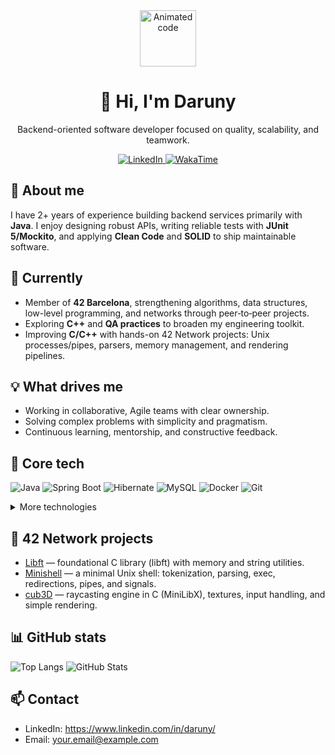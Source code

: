 <div id="header" align="center">
  <img src="https://media.giphy.com/media/v1.Y2lkPTc5MGI3NjExaXdqaDA2cm0ybXB1NDVka2EzOXdzZjl5MDRsazByaXVyYmtxbDhqdCZlcD12MV9pbnRlcm5hbF9naWZfYnlfaWQmY3Q9cw/WIQ0N0OUvei1OW1h9Z/giphy.gif" width="90" alt="Animated code" />
  <br>
  <h1>👋 Hi, I'm Daruny</h1>
  <p>Backend-oriented software developer focused on quality, scalability, and teamwork.</p>
</div>

<div id="badges" align="center">
  <a href="https://www.linkedin.com/in/daruny/">
    <img src="https://img.shields.io/badge/LinkedIn-0A66C2?style=for-the-badge&logo=linkedin&logoColor=white" alt="LinkedIn"/>
  </a>
  <a href="https://wakatime.com/@018d7050-d792-45fd-b560-fc782c888720">
    <img src="https://wakatime.com/badge/user/018d7050-d792-45fd-b560-fc782c888720.svg" alt="WakaTime"/>
  </a>
</div>

## 🚀 About me

I have 2+ years of experience building backend services primarily with **Java**. I enjoy designing robust APIs, writing reliable tests with **JUnit 5/Mockito**, and applying **Clean Code** and **SOLID** to ship maintainable software.

## 🔭 Currently

- Member of **42 Barcelona**, strengthening algorithms, data structures, low-level programming, and networks through peer‑to‑peer projects.
- Exploring **C++** and **QA practices** to broaden my engineering toolkit.
 - Improving **C/C++** with hands-on 42 Network projects: Unix processes/pipes, parsers, memory management, and rendering pipelines.

## 💡 What drives me

- Working in collaborative, Agile teams with clear ownership.
- Solving complex problems with simplicity and pragmatism.
- Continuous learning, mentorship, and constructive feedback.

## 🧰 Core tech

![Java](https://img.shields.io/badge/Java-ED8B00?style=for-the-badge&logo=openjdk&logoColor=white)
![Spring Boot](https://img.shields.io/badge/Spring%20Boot-6DB33F?style=for-the-badge&logo=spring&logoColor=white)
![Hibernate](https://img.shields.io/badge/Hibernate-59666C?style=for-the-badge&logo=hibernate&logoColor=white)
![MySQL](https://img.shields.io/badge/MySQL-0F5298?style=for-the-badge&logo=mysql&logoColor=white)
![Docker](https://img.shields.io/badge/Docker-2496ED?style=for-the-badge&logo=docker&logoColor=white)
![Git](https://img.shields.io/badge/Git-F05032?style=for-the-badge&logo=git&logoColor=white)

<details>
  <summary>More technologies</summary>

#### Languages
![C](https://img.shields.io/badge/C-00599C?style=for-the-badge&logo=c&logoColor=white)
![C++](https://img.shields.io/badge/C++-00599C?style=for-the-badge&logo=c%2B%2B&logoColor=white)

#### Backend
![Node.js](https://img.shields.io/badge/Node.js-43853D?style=for-the-badge&logo=node.js&logoColor=white)
![Express.js](https://img.shields.io/badge/Express.js-404D59?style=for-the-badge)

#### Testing, Debugging & Build
![JUnit 5](https://img.shields.io/badge/JUnit%205-25A162?style=for-the-badge&logo=junit5&logoColor=white)
![GDB](https://img.shields.io/badge/GDB-000000?style=for-the-badge&logo=gnu&logoColor=white)
![Valgrind](https://img.shields.io/badge/Valgrind-1F9E2C?style=for-the-badge&logo=valgrind&logoColor=white)
![CMake](https://img.shields.io/badge/CMake-064F8C?style=for-the-badge&logo=cmake&logoColor=white)

#### Databases
![Oracle](https://img.shields.io/badge/Oracle-F80000?style=for-the-badge&logo=oracle&logoColor=white)
![MongoDB](https://img.shields.io/badge/MongoDB-4EA94B?style=for-the-badge&logo=mongodb&logoColor=white)
![SQLite](https://img.shields.io/badge/SQLite-07405E?style=for-the-badge&logo=sqlite&logoColor=white)

#### IDEs / Editors
![IntelliJ IDEA](https://img.shields.io/badge/IntelliJ%20IDEA-000000?style=for-the-badge&logo=intellij-idea&logoColor=white)
![VS Code](https://img.shields.io/badge/VS%20Code-007ACC?style=for-the-badge&logo=visual-studio-code&logoColor=white)
![Eclipse](https://img.shields.io/badge/Eclipse-2C2255?style=for-the-badge&logo=eclipse&logoColor=white)
![CLion](https://img.shields.io/badge/CLion-000000?style=for-the-badge&logo=clion&logoColor=white)
![Vim](https://img.shields.io/badge/Vim-019733?style=for-the-badge&logo=vim&logoColor=white)

#### Frontend
![HTML5](https://img.shields.io/badge/HTML5-E34F26?style=for-the-badge&logo=html5&logoColor=white)
![CSS3](https://img.shields.io/badge/CSS3-1572B6?style=for-the-badge&logo=css3&logoColor=white)
![JavaScript](https://img.shields.io/badge/JavaScript-F7DF1E?style=for-the-badge&logo=javascript&logoColor=black)

#### Development Tools
![Bash](https://img.shields.io/badge/Bash-4EAA25?style=for-the-badge&logo=gnubash&logoColor=white)

#### Cloud
![AWS](https://img.shields.io/badge/AWS-FF9900?style=for-the-badge&logo=amazon-aws&logoColor=white)

#### Operating Systems & Virtualization
![Linux](https://img.shields.io/badge/Linux-FCC624?style=for-the-badge&logo=linux&logoColor=black)
![Windows](https://img.shields.io/badge/Windows-0078D6?style=for-the-badge&logo=windows&logoColor=white)
![macOS](https://img.shields.io/badge/macOS-000000?style=for-the-badge&logo=apple&logoColor=white)
![Android](https://img.shields.io/badge/Android-3DDC84?style=for-the-badge&logo=android&logoColor=white)
![Pop!_OS](https://img.shields.io/badge/Pop!_OS-48B9C7?style=for-the-badge&logo=Pop!_OS&logoColor=white)
![Debian](https://img.shields.io/badge/Debian-A81D33?style=for-the-badge&logo=debian&logoColor=white)
![VirtualBox](https://img.shields.io/badge/VirtualBox-183A61?style=for-the-badge&logo=virtualbox&logoColor=white)
![KVM](https://img.shields.io/badge/KVM-FF6600?style=for-the-badge&logo=kvm&logoColor=white)

</details>

## 🧭 42 Network projects

- [Libft](https://github.com/Daruuu/Libft_project) — foundational C library (libft) with memory and string utilities.
- [Minishell](https://github.com/Daruuu/minishell) — a minimal Unix shell: tokenization, parsing, exec, redirections, pipes, and signals.
- [cub3D](https://github.com/Daruuu/cub3D) — raycasting engine in C (MiniLibX), textures, input handling, and simple rendering.

[//]: # (## 📌 Featured projects)

[//]: # ([![Readme Card]&#40;https://github-readme-stats.vercel.app/api/pin/?username=Daruuu&repo=Libft_project&theme=transparent&hide_border=true&#41;]&#40;https://github.com/Daruuu/Libft_project&#41;)
[//]: # ([![Readme Card]&#40;https://github-readme-stats.vercel.app/api/pin/?username=Daruuu&repo=ProjectFullstack&theme=transparent&hide_border=true&#41;]&#40;https://github.com/Daruuu/ProjectFullstack&#41;)

## 📊 GitHub stats

![Top Langs](https://github-readme-stats.vercel.app/api/top-langs/?username=Daruuu&layout=compact&langs_count=6&hide=css&theme=transparent&hide_border=true)
![GitHub Stats](https://github-readme-stats.vercel.app/api?username=Daruuu&show_icons=true&theme=transparent&hide_border=true&hide=contribs,stars)

## 📫 Contact

- LinkedIn: https://www.linkedin.com/in/daruny/
- Email: your.email@example.com


